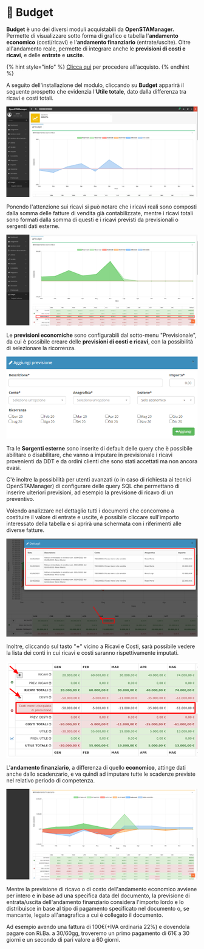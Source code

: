 # 📗 Budget

**Budget** è uno dei diversi moduli acquistabili da **OpenSTAManager.** Permette di visualizzare sotto forma di grafico e tabella l'**andamento economico** (costi/ricavi) e l'**andamento finanziario** (entrate/uscite). Oltre all'andamento reale, permette di integrare anche le **previsioni di costi e ricavi**, e delle **entrate** e **uscite**.

{% hint style="info" %}
[Clicca qui](https://shop.openstamanager.com/prodotto/budget/) per procedere all'acquisto.
{% endhint %}

A seguito dell'installazione del modulo, cliccando su **Budget** apparirà il seguente prospetto che evidenzia l'**Utile totale**, dato dalla differenza tra ricavi e costi totali.

![](<../.gitbook/assets/image (117).png>)

Ponendo l'attenzione sui ricavi si può notare che i ricavi reali sono composti dalla somma delle fatture di vendita già contabilizzate, mentre i ricavi totali sono formati dalla somma di questi e i ricavi previsti da previsionali o sergenti dati esterne.

![](<../.gitbook/assets/image (83).png>)

Le **previsioni economiche** sono configurabili dal sotto-menu "Previsionale", da cui è possibile creare delle **previsioni di costi e ricavi**, con la possibilità di selezionare la ricorrenza.

![](../.gitbook/assets/budg6.PNG)

Tra le **Sorgenti esterne** sono inserite di default delle query che è possibile abilitare o disabilitare, che vanno a imputare in previsionale i ricavi provenienti da DDT e da ordini clienti che sono stati accettati ma non ancora evasi.

C'è inoltre la possibilità per utenti avanzati (o in caso di richiesta ai tecnici OpenSTAManager) di configurare delle query SQL che permettano di inserire ulteriori previsioni, ad esempio la previsione di ricavo di un preventivo.

Volendo analizzare nel dettaglio tutti i documenti che concorrono a costituire il valore di entrate e uscite, è possibile cliccare sull'importo interessato della tabella e si aprirà una schermata con i riferimenti alle diverse fatture.

![](<../.gitbook/assets/image (223).png>)

Inoltre, cliccando sul tasto "**+**" vicino a Ricavi e Costi, sarà possibile vedere la lista dei conti in cui ricavi e costi saranno rispettivamente imputati.

![](<../.gitbook/assets/image (215).png>)

L'**andamento finanziario**, a differenza di quello **economico**, attinge dati anche dallo scadenzario, e va quindi ad imputare tutte le scadenze previste nel relativo periodo di competenza.

![](<../.gitbook/assets/image (140).png>)

Mentre la previsione di ricavo o di costo dell'andamento economico avviene per intero e in base ad una specifica data del documento, la previsione di entrata/uscita dell'andamento finanziario considera l'importo lordo e lo distribuisce in base al tipo di pagamento specificato nel documento o, se mancante, legato all'anagrafica a cui è collegato il documento.

Ad esempio avendo una fattura di 100€(+IVA ordinaria 22%) e dovendola pagare con Ri.Ba. a 30/60gg, troveremo un primo pagamento di 61€ a 30 giorni e un secondo di pari valore a 60 giorni.
